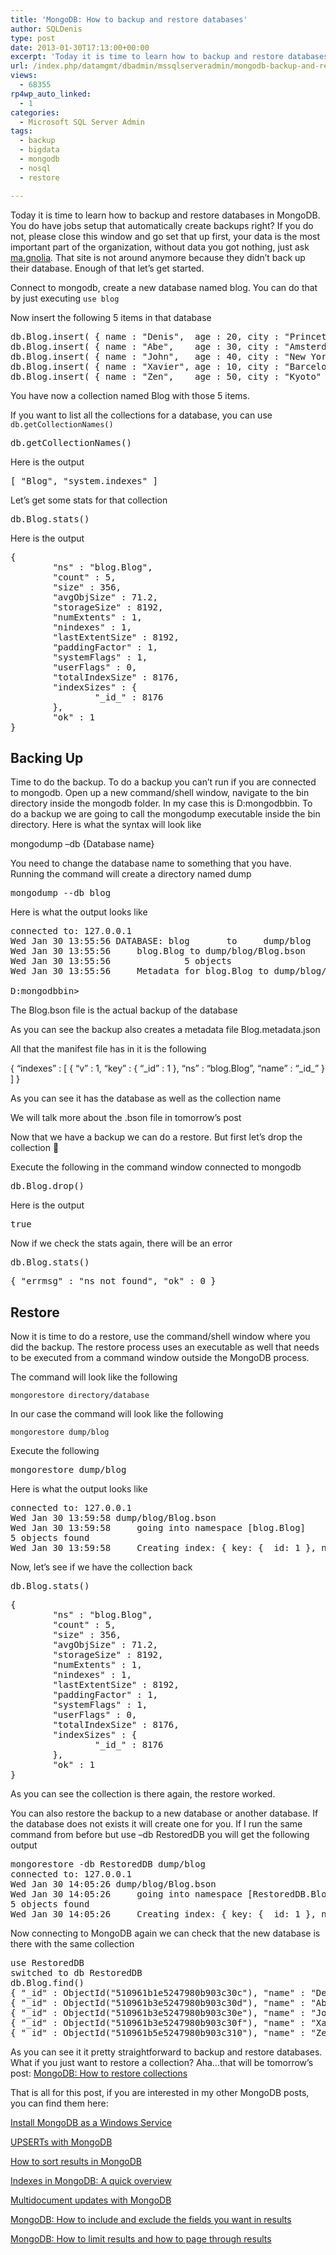 ```yaml
---
title: 'MongoDB: How to backup and restore databases'
author: SQLDenis
type: post
date: 2013-01-30T17:13:00+00:00
excerpt: 'Today it is time to learn how to backup and restore databases in MongoDB. You do have jobs setup that automatically create backups right? If you do not, please close this window and go set that up first, your data is the most important part of the organ&hellip;'
url: /index.php/datamgmt/dbadmin/mssqlserveradmin/mongodb-backup-and-restore-databases/
views:
  - 68355
rp4wp_auto_linked:
  - 1
categories:
  - Microsoft SQL Server Admin
tags:
  - backup
  - bigdata
  - mongodb
  - nosql
  - restore

---
```

Today it is time to learn how to backup and restore databases in MongoDB. You do have jobs setup that automatically create backups right? If you do not, please close this window and go set that up first, your data is the most important part of the organization, without data you got nothing, just ask [ma.gnolia][1]. That site is not around anymore because they didn&#8217;t back up their database. Enough of that let&#8217;s get started.
  
Connect to mongodb, create a new database named blog. You can do that by just executing `use blog`

Now insert the following 5 items in that database

<pre>db.Blog.insert( { name : "Denis",  age : 20, city : "Princeton" } )
db.Blog.insert( { name : "Abe",    age : 30, city : "Amsterdam" } )
db.Blog.insert( { name : "John",   age : 40, city : "New York"  } )
db.Blog.insert( { name : "Xavier", age : 10, city : "Barcelona" } )
db.Blog.insert( { name : "Zen",    age : 50, city : "Kyoto"     } )</pre>

You have now a collection named Blog with those 5 items.

If you want to list all the collections for a database, you can use `db.getCollectionNames()`

<pre>db.getCollectionNames()</pre>

Here is the output

<pre>[ "Blog", "system.indexes" ]</pre>

Let&#8217;s get some stats for that collection

<pre>db.Blog.stats()</pre>

Here is the output

<pre>{
        "ns" : "blog.Blog",
        "count" : 5,
        "size" : 356,
        "avgObjSize" : 71.2,
        "storageSize" : 8192,
        "numExtents" : 1,
        "nindexes" : 1,
        "lastExtentSize" : 8192,
        "paddingFactor" : 1,
        "systemFlags" : 1,
        "userFlags" : 0,
        "totalIndexSize" : 8176,
        "indexSizes" : {
                "_id_" : 8176
        },
        "ok" : 1
}</pre>

## Backing Up

Time to do the backup. To do a backup you can&#8217;t run if you are connected to mongodb. Open up a new command/shell window, navigate to the bin directory inside the mongodb folder. In my case this is D:mongodbbin. To do a backup we are going to call the mongodump executable inside the bin directory. Here is what the syntax will look like

mongodump &#8211;db {Database name} 

You need to change the database name to something that you have. Running the command will create a directory named dump

<pre>mongodump --db blog</pre>

Here is what the output looks like

<pre>connected to: 127.0.0.1
Wed Jan 30 13:55:56 DATABASE: blog       to     dump/blog
Wed Jan 30 13:55:56     blog.Blog to dump/blog/Blog.bson
Wed Jan 30 13:55:56              5 objects
Wed Jan 30 13:55:56     Metadata for blog.Blog to dump/blog/Blog.metadata.json

D:mongodbbin&gt;</pre>

The Blog.bson file is the actual backup of the database

As you can see the backup also creates a metadata file Blog.metadata.json

All that the manifest file has in it is the following
  
{ &#8220;indexes&#8221; : [ { &#8220;v&#8221; : 1, &#8220;key&#8221; : { &#8220;\_id&#8221; : 1 }, &#8220;ns&#8221; : &#8220;blog.Blog&#8221;, &#8220;name&#8221; : &#8220;\_id_&#8221; } ] }

As you can see it has the database as well as the collection name

We will talk more about the .bson file in tomorrow&#8217;s post

Now that we have a backup we can do a restore. But first let&#8217;s drop the collection 🙂

Execute the following in the command window connected to mongodb

<pre>db.Blog.drop()</pre>

Here is the output

<pre>true</pre>

Now if we check the stats again, there will be an error

<pre>db.Blog.stats()</pre>

<pre>{ "errmsg" : "ns not found", "ok" : 0 }</pre>

## Restore

Now it is time to do a restore, use the command/shell window where you did the backup. The restore process uses an executable as well that needs to be executed from a command window outside the MongoDB process.

The command will look like the following

`mongorestore directory/database`
  
In our case the command will look like the following

`mongorestore dump/blog`

Execute the following

<pre>mongorestore dump/blog</pre>

Here is what the output looks like

<pre>connected to: 127.0.0.1
Wed Jan 30 13:59:58 dump/blog/Blog.bson
Wed Jan 30 13:59:58     going into namespace [blog.Blog]
5 objects found
Wed Jan 30 13:59:58     Creating index: { key: { _id: 1 }, ns: "blog.Blog", name: "_id_" }</pre>

Now, let&#8217;s see if we have the collection back

<pre>db.Blog.stats()</pre>

<pre>{
        "ns" : "blog.Blog",
        "count" : 5,
        "size" : 356,
        "avgObjSize" : 71.2,
        "storageSize" : 8192,
        "numExtents" : 1,
        "nindexes" : 1,
        "lastExtentSize" : 8192,
        "paddingFactor" : 1,
        "systemFlags" : 1,
        "userFlags" : 0,
        "totalIndexSize" : 8176,
        "indexSizes" : {
                "_id_" : 8176
        },
        "ok" : 1
}</pre>

As you can see the collection is there again, the restore worked.

You can also restore the backup to a new database or another database. If the database does not exists it will create one for you. If I run the same command from before but use &#8211;db RestoredDB you will get the following output

<pre>mongorestore -db RestoredDB dump/blog
connected to: 127.0.0.1
Wed Jan 30 14:05:26 dump/blog/Blog.bson
Wed Jan 30 14:05:26     going into namespace [RestoredDB.Blog]
5 objects found
Wed Jan 30 14:05:26     Creating index: { key: { _id: 1 }, ns: "RestoredDB.Blog", name: "_id_" }</pre>

Now connecting to MongoDB again we can check that the new database is there with the same collection

<pre>use RestoredDB
switched to db RestoredDB
db.Blog.find()
{ "_id" : ObjectId("510961b1e5247980b903c30c"), "name" : "Denis", "age" : 20, "city" : "Princeton" }
{ "_id" : ObjectId("510961b3e5247980b903c30d"), "name" : "Abe", "age" : 30, "city" : "Amsterdam" }
{ "_id" : ObjectId("510961b3e5247980b903c30e"), "name" : "John", "age" : 40, "city" : "New York" }
{ "_id" : ObjectId("510961b3e5247980b903c30f"), "name" : "Xavier", "age" : 10, "city" : "Barcelona"
{ "_id" : ObjectId("510961b5e5247980b903c310"), "name" : "Zen", "age" : 50, "city" : "Kyoto" }</pre>

As you can see it it pretty straightforward to backup and restore databases. What if you just want to restore a collection? Aha&#8230;that will be tomorrow&#8217;s post: [MongoDB: How to restore collections][2]

That is all for this post, if you are interested in my other MongoDB posts, you can find them here:
  
[Install MongoDB as a Windows Service][3]
  
[UPSERTs with MongoDB][4]
  
[How to sort results in MongoDB][5]
  
[Indexes in MongoDB: A quick overview][6]
  
[Multidocument updates with MongoDB][7]
  
[MongoDB: How to include and exclude the fields you want in results][8]
  
[MongoDB: How to limit results and how to page through results][9]

 [1]: /index.php/ITProfessionals/EthicsIT/magnolia-crashed-data-corruption-and-los
 [2]: /index.php/DataMgmt/DBAdmin/mongodb-how-to-restore-collections
 [3]: /index.php/DataMgmt/DBProgramming/creating-mongodb-as-a-service
 [4]: /index.php/DataMgmt/DBProgramming/doing-upserts-in-mongodb
 [5]: /index.php/DataMgmt/DBProgramming/mongodb-how-to-sort-results
 [6]: /index.php/DataMgmt/DBProgramming/indexes-in-mongodb
 [7]: /index.php/DataMgmt/DBProgramming/multidocument-updates-with-mongodb
 [8]: /index.php/DataMgmt/DBProgramming/mongodb-how-to-include-and
 [9]: /index.php/DataMgmt/DBAdmin/MSSQLServerAdmin/mongodb-how-to-limit-results